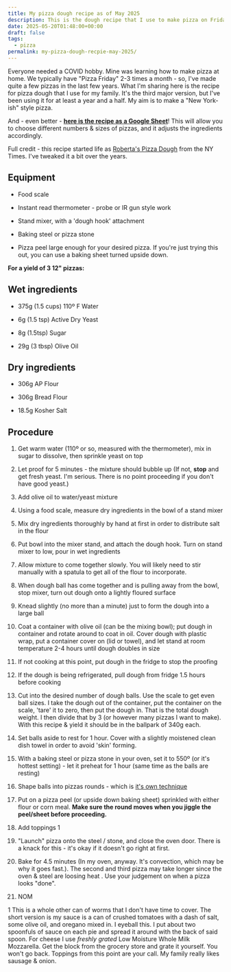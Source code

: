 ```yaml
---
title: My pizza dough recipe as of May 2025
description: This is the dough recipe that I use to make pizza on Fridays for my family.
date: 2025-05-20T01:48:00+00:00
draft: false
tags:
  - pizza
permalink: my-pizza-dough-recpie-may-2025/
---
```

Everyone needed a COVID hobby. Mine was learning how to make pizza at home. We typically have "Pizza Friday" 2-3 times a month - so, I've made quite a few pizzas in the last few years. What I'm sharing here is the recipe for pizza dough that I use for my family. It's the third major version, but I've been using it for at least a year and a half. My aim is to make a "New York-ish" style pizza.

And - even better - [**here is the recipe as a Google Sheet**](https://docs.google.com/spreadsheets/d/1G79fdCg0Gz0eWTO8lOLhEhoHNiIW3ZCS4pD8JSqgFUU/edit?usp=sharing)! This will allow you to choose different numbers & sizes of pizzas, and it adjusts the ingredients accordingly.

Full credit - this recipe started life as [Roberta's Pizza Dough](https://cooking.nytimes.com/recipes/1016230-robertas-pizza-dough) from the NY Times. I've tweaked it a bit over the years.

## Equipment

*   Food scale
    
*   Instant read thermometer - probe or IR gun style work
    
*   Stand mixer, with a 'dough hook' attachment
    
*   Baking steel or pizza stone
    
*   Pizza peel large enough for your desired pizza. If you're just trying this out, you can use a baking sheet turned upside down.
    

**For a yield of 3 12" pizzas:**

## Wet ingredients

*   375g (1.5 cups) 110º F Water
    
*   6g (1.5 tsp) Active Dry Yeast
    
*   8g (1.5tsp) Sugar
    
*   29g (3 tbsp) Olive Oil
    

## Dry ingredients

*   306g AP Flour
    
*   306g Bread Flour
    
*   18.5g Kosher Salt
    

## Procedure

1.  Get warm water (110º or so, measured with the thermometer), mix in sugar to dissolve, then sprinkle yeast on top
    
2.  Let proof for 5 minutes - the mixture should bubble up (If not, **stop** and get fresh yeast. I'm serious. There is no point proceeding if you don't have good yeast.)
    
3.  Add olive oil to water/yeast mixture
    
4.  Using a food scale, measure dry ingredients in the bowl of a stand mixer
    
5.  Mix dry ingredients thoroughly by hand at first in order to distribute salt in the flour
    
6.  Put bowl into the mixer stand, and attach the dough hook. Turn on stand mixer to low, pour in wet ingredients
    
7.  Allow mixture to come together slowly. You will likely need to stir manually with a spatula to get all of the flour to incorporate.
    
8.  When dough ball has come together and is pulling away from the bowl, stop mixer, turn out dough onto a lightly floured surface
    
9.  Knead slightly (no more than a minute) just to form the dough into a large ball
    
10.  Coat a container with olive oil (can be the mixing bowl); put dough in container and rotate around to coat in oil. Cover dough with plastic wrap, put a container cover on (lid or towel), and let stand at room temperature 2-4 hours until dough doubles in size
    
11.  If not cooking at this point, put dough in the fridge to stop the proofing
    
12.  If the dough is being refrigerated, pull dough from fridge 1.5 hours before cooking
    
13.  Cut into the desired number of dough balls. Use the scale to get even ball sizes. I take the dough out of the container, put the container on the scale, 'tare' it to zero, then put the dough in. That is the total dough weight. I then divide that by 3 (or however many pizzas I want to make). With this recipe & yield it should be in the ballpark of 340g each.
    
14.  Set balls aside to rest for 1 hour. Cover with a slightly moistened clean dish towel in order to avoid 'skin' forming.
    
15.  With a baking steel or pizza stone in your oven, set it to 550º (or it's hottest setting) - let it preheat for 1 hour (same time as the balls are resting)
    
16.  Shape balls into pizzas rounds - which is [it's own technique](https://www.youtube.com/watch?v=Entzcl8q7H4)
    
17.  Put on a pizza peel (or upside down baking sheet) sprinkled with either flour or corn meal. **Make sure the round moves when you jiggle the peel/sheet before proceeding.**
    
18.  Add toppings 1
    
19.  "Launch" pizza onto the steel / stone, and close the oven door. There is a knack for this - it's okay if it doesn't go right at first.
    
20.  Bake for 4.5 minutes (In my oven, anyway. It's convection, which may be why it goes fast.). The second and third pizza may take longer since the oven & steel are loosing heat . Use your judgement on when a pizza looks "done".
    
21.  NOM
    

1 This is a whole other can of worms that I don't have time to cover. The short version is my sauce is a can of crushed tomatoes with a dash of salt, some olive oil, and oregano mixed in. I eyeball this. I put about two spoonfuls of sauce on each pie and spread it around with the back of said spoon. For cheese I use _freshly grated_ Low Moisture Whole Milk Mozzarella. Get the block from the grocery store and grate it yourself. You won't go back. Toppings from this point are your call. My family really likes sausage & onion.